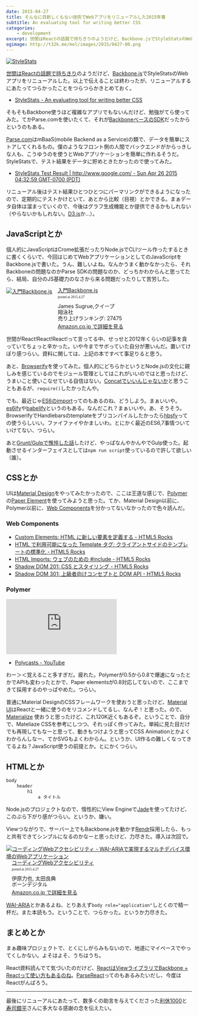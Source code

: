 ```yaml
---
date: 2015-04-27
title: そんなに目新しくもない技術でWebアプリをリニューアルした2015年春
subtitle: An evaluating tool for writing better CSS
categories: 
    - development
excerpt: 世間はReactの話題で持ちきりのようだけど、Backbone.jsでStyleStatsのWebアプリをリニューアルした。以上で伝えることは終わったが、リニューアルするにあたってつらかったことつらつらかきとめておく。
ogimage: http://t32k.me/mol/images/2015/0427-00.png
---
```


[![StyleStats](/mol/images/2015/0427-00.png)](http://www.stylestats.org/)

[世間はReactの話題で持ちきり](http://reactjs-meetup.connpass.com/event/11232/)のようだけど、[Backbone.js](http://backbonejs.org/)でStyleStatsのWebアプリをリニューアルした。以上で伝えることは終わったが、リニューアルするにあたってつらかったことをつらつらかきとめておく。

+ [StyleStats - An evaluating tool for writing better CSS](http://www.stylestats.org/)

そもそもBackbone使うほど複雑なアプリでもないんだけど、勉強がてら使ってみた。てかParse.comを使いたくて、それが[BackboneベースのSDK](https://parse.com/docs/js_guide)だったからというのもある。

[Parse.com](https://parse.com/)はmBaaS(mobile Backend as a Service)の類で、データを簡単にストアしてくれるもの。僕のようなフロント側の人間でバックエンドがからっきしな人も、こうゆうのを使うとWebアプリケーションを簡単に作れるそうだ。StyleStatsで、テスト結果をデータに貯めときたかったので使ってみた。

+ [StyleStats Test Result | http://www.google.com/ - Sun Apr 26 2015 04:32:59 GMT-0700 (PDT)](http://www.stylestats.org/results/nBEUw1oi7k)

リニューアル後はテスト結果ひとつひとつにパーマリンクができるようになったので、定期的にテストかけといて、あとから比較（目視）とかできる。まぁデータ自体は溜まっていくので、今後はグラフ生成機能とか提供できるかもしれない（やらないかもしれない。[D3.js](http://d3js.org/)か...）。

## JavaScriptとか

個人的にJavaScriptはCrome拡張だったりNode.jsでCLIツール作ったするときに書くくらいで、今回はじめてWebアプリケーションとしてのJavaScriptをBackbone.jsで書いた。うん、難しいよね。なんかうまく動かなかったら、それBackboneの問題なのかParse SDKの問題なのか、どっちかわからんと思ってたら、結局、自分のJS基礎力のなさから来る問題だったりして苦労した。

<div class="azlink-box"><div class="azlink-image" style="float:left"><a href="http://www.amazon.co.jp/exec/obidos/ASIN/B00NBHLZIA/warikiru-22/" name="azlinklink" target="_blank"><img src="http://ecx.images-amazon.com/images/I/51oknTylWUL._SL160_.jpg" alt="入門Backbone.js" style="border:none" /></a></div><div class="azlink-info" style="float:left;margin-left:15px;line-height:120%"><div class="azlink-name" style="margin-bottom:10px;line-height:120%"><a href="http://www.amazon.co.jp/exec/obidos/ASIN/B00NBHLZIA/warikiru-22/" name="azlinklink" target="_blank">入門Backbone.js</a><div class="azlink-powered-date" style="font-size:7pt;margin-top:5px;font-family:verdana;line-height:120%">posted at 2015.4.27</div></div><div class="azlink-detail">James Sugrue,クイープ<br />翔泳社<br />売り上げランキング: 27475<br /></div><div class="azlink-link" style="margin-top:5px"><a href="http://www.amazon.co.jp/exec/obidos/ASIN/B00NBHLZIA/warikiru-22/" target="_blank">Amazon.co.jp で詳細を見る</a></div></div><div class="azlink-footer" style="clear:left"></div></div>

世間がReact!React!React!って言ってる中、せっせと2012年くらいの記事を貪っていてちょっと辛かった。いや今までサボっていた自分が悪いんだ。置いてけぼり感つらい。資料に関しては、上記の本ですべて事足りると思う。

あと、[Browserify](http://browserify.org/)を使ってみた。個人的にどちらかというとNode.jsの文化に親しみを感じているのでモジュール管理としてはこれがいいのではと思ったけど、うまいこと使いこなせている自信はない。[Concatでいいんじゃないか](http://havelog.ayumusato.com/develop/others/e613-concat_build_pattern_examples.html)と思うこともあるが、`require()`したかったんや。

でも、最近じゃ[ES6のimport](http://www.2ality.com/2014/09/es6-modules-final.html)ってのもあるのね、どうしよう。まぁいいや。[es6ify](http://thlorenz.com/es6ify/)や[babelify](https://github.com/babel/babelify)というのもある。なんだこれ？まぁいいや。あ、そうそう。BrowserifyでHandlebarsのtemplateをプリコンパイルしたかったら[hbsfy](https://github.com/epeli/node-hbsfy)っての使うらしいい。ファイファイやかましいわ。とにかく最近のES6,7事情ついていけてない、つらい。

あと[Grunt/Gulpで憔悴した話](http://t32k.me/mol/log/npm-run-script/)したけど、やっぱなんやかんやでGulp使った。起動させるインターフェイスとしては`npm run script`使っているので許して欲しい（誰）。

## CSSとか

UIは[Material Design](http://www.google.com/design/spec/material-design/introduction.html)をやってみたかったので、ここは王道な感じで、[Polymer](https://www.polymer-project.org/0.5/)の[Paper Element](https://www.polymer-project.org/0.5/docs/elements/)を使ってみようと思った。てか、Material Design以前に、Polymer以前に、[Web Components](http://webcomponents.org/)を分かってないなかったので色々読んだ。

### Web Components

+ [Custom Elements: HTML に新しい要素を定義する - HTML5 Rocks](http://www.html5rocks.com/ja/tutorials/webcomponents/customelements/)
+ [HTML で利用可能になった Template タグ: クライアントサイドのテンプレートの標準化 - HTML5 Rocks](http://www.html5rocks.com/ja/tutorials/webcomponents/template/)
+ [HTML Imports: ウェブのための #include - HTML5 Rocks](http://www.html5rocks.com/ja/tutorials/webcomponents/imports/)
+ [Shadow DOM 201: CSS とスタイリング - HTML5 Rocks](http://www.html5rocks.com/ja/tutorials/webcomponents/shadowdom-201/)
+ [Shadow DOM 301: 上級者向けコンセプトと DOM API - HTML5 Rocks](http://www.html5rocks.com/ja/tutorials/webcomponents/shadowdom-301/)

### Polymer

<div class="rm"><iframe src="https://www.youtube.com/embed/jrt7sMq9lO0?list=PLOU2XLYxmsII5c3Mgw6fNYCzaWrsM3sMN&amp;controls=0&amp;showinfo=0" frameborder="0" allowfullscreen></iframe></div>

+ [Polycasts - YouTube](https://www.youtube.com/playlist?list=PLOU2XLYxmsII5c3Mgw6fNYCzaWrsM3sMN)


わー＞＜覚えること多すぎだ。疲れた。Polymerが0.5から0.8で爆速になったとかでAPIも変わったとかで、Paper elementsが0.8対応してないので、ここまできて採用するのやっぱやめた。つらい。

普通にMaterial DesignのCSSフレームワークを使おうと思ったけど、[Material UI](http://callemall.github.io/material-ui/#/)はReactと一緒に使うのをリコメンドしてるし、なんぞ！と思った。ので、[Materialize](http://materializecss.com/) 使おうと思ったけど、これ120K近くもあるぞ。ということで、自分で、Mateliaze CSSを参考にしつつ、それっぽく作ってみた。単純に見た目だけでも再現してもなーと思って、動きもつけようと思ってCSS Animationとかよくわからんしなー、てかSVGもよくわからん。というか、UI作るの難しくなってきてるよね？JavaScript使うの前提とか。とにかくつらい。

## HTMLとか

```html
body
    header
        h1
            a タイトル
```

Node.jsのプロジェクトなので、惰性的にView Engineで[Jade](http://jade-lang.com/)を使ってたけど、このぶら下がり感がつらい。というか、嫌い。

Viewつながりで、サーバー上でもBackbone.jsを動かす[Rendr](https://github.com/rendrjs/rendr)採用したら、もっと共有できてシンプルになるのかなーと思ったけど、力尽きた。導入は次回で。

<div class="azlink-box"><div class="azlink-image" style="float:left"><a href="http://www.amazon.co.jp/exec/obidos/ASIN/4862462669/warikiru-22/" name="azlinklink" target="_blank"><img src="http://ecx.images-amazon.com/images/I/51mzyCBKBDL._SL160_.jpg" alt="コーディングWebアクセシビリティ - WAI-ARIAで実現するマルチデバイス環境のWebアプリケーション" style="border:none" /></a></div><div class="azlink-info" style="float:left;margin-left:15px;line-height:120%"><div class="azlink-name" style="margin-bottom:10px;line-height:120%"><a href="http://www.amazon.co.jp/exec/obidos/ASIN/4862462669/warikiru-22/" name="azlinklink" target="_blank">コーディングWebアクセシビリティ</a><div class="azlink-powered-date" style="font-size:7pt;margin-top:5px;font-family:verdana;line-height:120%">posted at 2015.4.27</div></div><div class="azlink-detail">伊原力也, 太田良典<br />ボーンデジタル<br /></div><div class="azlink-link" style="margin-top:5px"><a href="http://www.amazon.co.jp/exec/obidos/ASIN/4862462669/warikiru-22/" target="_blank">Amazon.co.jp で詳細を見る</a></div></div><div class="azlink-footer" style="clear:left"></div></div>

[WAI-ARIA](http://www.hitachi.co.jp/universaldesign/ria/ajax/wai-aria/index.html)とかあるよね、とりあえず`body role="application"`しとくので精一杯だ。また本読もう。ということで、つらかった。というか力尽きた。


## まとめとか

まぁ趣味プロジェクトで、とくにしがらみもないので、地道にマイペースでやってくしかない。よそはよそ、うちはうち。

React資料読んでて気づいたのだけど、[ReactはViewライブラリでBackbone + Reactって使い方もあるのね](https://speakerdeck.com/geta6/reacttofluxfalsekoto?slide=5)。[ParseReact](https://github.com/ParsePlatform/ParseReact)ってのもあるみたいだし、今度はReactがんばろう。

***

最後にリニューアルにあたって、数多くの助言を与えてくださった[利休1000](https://twitter.com/1000ch)と[寿司銀平](https://twitter.com/ginpei_jp)さんに多大なる感謝の念を伝えたい。